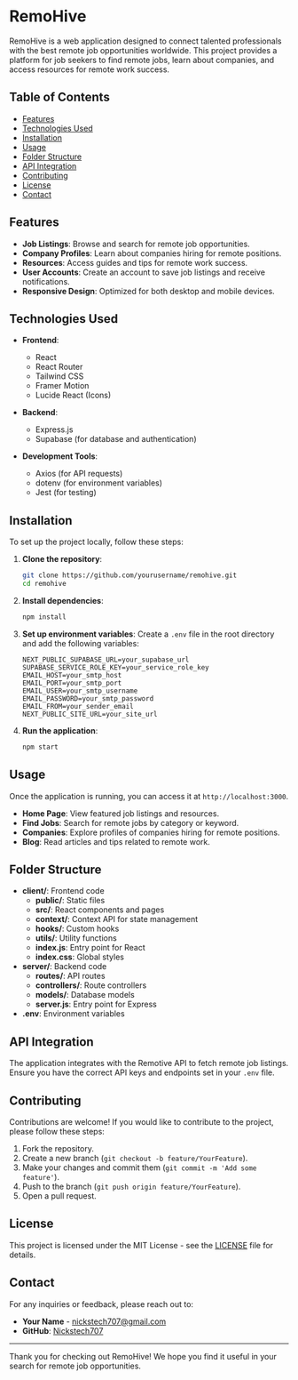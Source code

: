 # RemoHive

RemoHive is a web application designed to connect talented professionals with the best remote job opportunities worldwide. This project provides a platform for job seekers to find remote jobs, learn about companies, and access resources for remote work success.

## Table of Contents

- [Features](#features)
- [Technologies Used](#technologies-used)
- [Installation](#installation)
- [Usage](#usage)
- [Folder Structure](#folder-structure)
- [API Integration](#api-integration)
- [Contributing](#contributing)
- [License](#license)
- [Contact](#contact)

## Features

- **Job Listings**: Browse and search for remote job opportunities.
- **Company Profiles**: Learn about companies hiring for remote positions.
- **Resources**: Access guides and tips for remote work success.
- **User Accounts**: Create an account to save job listings and receive notifications.
- **Responsive Design**: Optimized for both desktop and mobile devices.

## Technologies Used

- **Frontend**: 
  - React
  - React Router
  - Tailwind CSS
  - Framer Motion
  - Lucide React (Icons)

- **Backend**: 
  - Express.js
  - Supabase (for database and authentication)

- **Development Tools**: 
  - Axios (for API requests)
  - dotenv (for environment variables)
  - Jest (for testing)

## Installation

To set up the project locally, follow these steps:

1. **Clone the repository**:
   ```bash
   git clone https://github.com/yourusername/remohive.git
   cd remohive
   ```

2. **Install dependencies**:
   ```bash
   npm install
   ```

3. **Set up environment variables**:
   Create a `.env` file in the root directory and add the following variables:
   ```plaintext
   NEXT_PUBLIC_SUPABASE_URL=your_supabase_url
   SUPABASE_SERVICE_ROLE_KEY=your_service_role_key
   EMAIL_HOST=your_smtp_host
   EMAIL_PORT=your_smtp_port
   EMAIL_USER=your_smtp_username
   EMAIL_PASSWORD=your_smtp_password
   EMAIL_FROM=your_sender_email
   NEXT_PUBLIC_SITE_URL=your_site_url
   ```

4. **Run the application**:
   ```bash
   npm start
   ```

## Usage

Once the application is running, you can access it at `http://localhost:3000`. 

- **Home Page**: View featured job listings and resources.
- **Find Jobs**: Search for remote jobs by category or keyword.
- **Companies**: Explore profiles of companies hiring for remote positions.
- **Blog**: Read articles and tips related to remote work.

## Folder Structure

- **client/**: Frontend code
  - **public/**: Static files
  - **src/**: React components and pages
  - **context/**: Context API for state management
  - **hooks/**: Custom hooks
  - **utils/**: Utility functions
  - **index.js**: Entry point for React
  - **index.css**: Global styles
- **server/**: Backend code
  - **routes/**: API routes
  - **controllers/**: Route controllers
  - **models/**: Database models
  - **server.js**: Entry point for Express
- **.env**: Environment variables

## API Integration

The application integrates with the Remotive API to fetch remote job listings. Ensure you have the correct API keys and endpoints set in your `.env` file.

## Contributing

Contributions are welcome! If you would like to contribute to the project, please follow these steps:

1. Fork the repository.
2. Create a new branch (`git checkout -b feature/YourFeature`).
3. Make your changes and commit them (`git commit -m 'Add some feature'`).
4. Push to the branch (`git push origin feature/YourFeature`).
5. Open a pull request.

## License

This project is licensed under the MIT License - see the [LICENSE](LICENSE) file for details.

## Contact

For any inquiries or feedback, please reach out to:

- **Your Name** - [nickstech707@gmail.com](mailto:nickstech707@gmail.com)
- **GitHub**: [Nickstech707](https://github.com/Nickstech707)

---

Thank you for checking out RemoHive! We hope you find it useful in your search for remote job opportunities.
